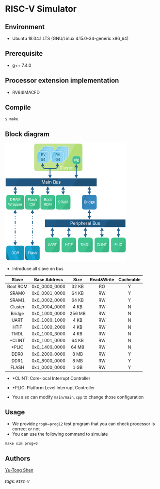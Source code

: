 # RISC-V Simulator

## Environment
- Ubuntu 18.04.1 LTS (GNU/Linux 4.15.0-34-generic x86\_64)

## Prerequisite
- g++ 7.4.0

## Processor extension implementation
- RV64IMACFD

## Compile
```shell
$ make
```

## Block diagram
![](./figures/rv64.png)

- Introduce all slave on bus  

|Slave   |Base Address    |Size    |Read&Write|Cacheable|
|:------:|:--------------:|:------:|:--------:|:-------:|
|Boot ROM|0x0\_0000\_0000 |  32 KB | RO       | Y       |
|SRAM0   |0x0\_0001\_0000 |  64 KB | RW       | Y       |
|SRAM1   |0x0\_0002\_0000 |  64 KB | RW       | Y       |
|Cluster |0x0\_0004\_0000 |   4 KB | RW       | N       |
|Bridge  |0x0\_1000\_0000 | 256 MB | RW       | N       |
|UART    |0x0\_1000\_1000 |   4 KB | RW       | N       |
|HTIF    |0x0\_1000\_2000 |   4 KB | RW       | N       |
|TMDL    |0x0\_1000\_3000 |   4 KB | RW       | N       |
|\*CLINT |0x0\_1001\_0000 |  64 KB | RW       | N       |
|\*PLIC  |0x0\_1400\_0000 |  64 MB | RW       | N       |
|DDR0    |0x0\_2000\_0000 |   8 MB | RW       | Y       |
|DDR1    |0x0\_8000\_0000 |   8 MB | RW       | Y       |
|FLASH   |0x1\_0000\_0000 |   1 GB | RW       | Y       |

- \*CLINT: Core-local Interrupt Controller
- \*PLIC: Platform Level Interrupt Controller

- You also can modify `main/main.cpp` to change those configuration
## Usage
- We provide `prog0`~`prog12` test program that you can check processor is correct or not
- You can use the following command to simulate

```=sh
make sim prog=0
```


## Authors
[Yu-Tong Shen](https://github.com/yutongshen/)

###### tags: `RISC-V`

